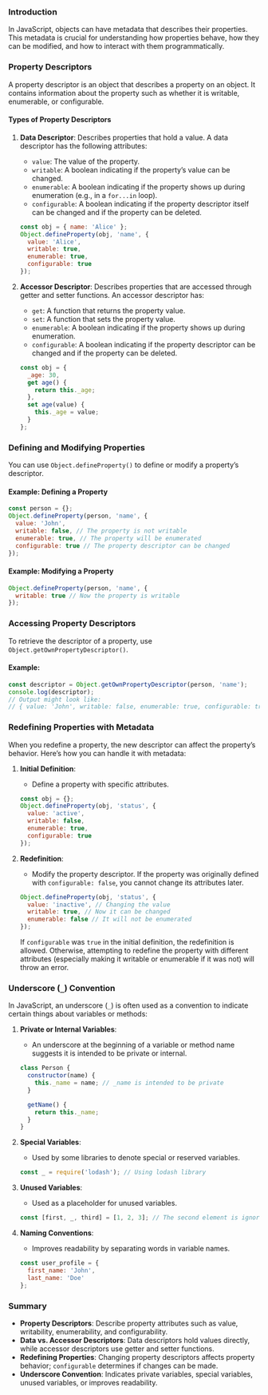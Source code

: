 

### Introduction

In JavaScript, objects can have metadata that describes their properties. This metadata is crucial for understanding how properties behave, how they can be modified, and how to interact with them programmatically.

### Property Descriptors

A property descriptor is an object that describes a property on an object. It contains information about the property such as whether it is writable, enumerable, or configurable.

#### Types of Property Descriptors

1. **Data Descriptor**: Describes properties that hold a value. A data descriptor has the following attributes:
   - `value`: The value of the property.
   - `writable`: A boolean indicating if the property’s value can be changed.
   - `enumerable`: A boolean indicating if the property shows up during enumeration (e.g., in a `for...in` loop).
   - `configurable`: A boolean indicating if the property descriptor itself can be changed and if the property can be deleted.

   ```javascript
   const obj = { name: 'Alice' };
   Object.defineProperty(obj, 'name', {
     value: 'Alice',
     writable: true,
     enumerable: true,
     configurable: true
   });
   ```

2. **Accessor Descriptor**: Describes properties that are accessed through getter and setter functions. An accessor descriptor has:
   - `get`: A function that returns the property value.
   - `set`: A function that sets the property value.
   - `enumerable`: A boolean indicating if the property shows up during enumeration.
   - `configurable`: A boolean indicating if the property descriptor can be changed and if the property can be deleted.

   ```javascript
   const obj = {
     _age: 30,
     get age() {
       return this._age;
     },
     set age(value) {
       this._age = value;
     }
   };
   ```

### Defining and Modifying Properties

You can use `Object.defineProperty()` to define or modify a property’s descriptor.

#### Example: Defining a Property

```javascript
const person = {};
Object.defineProperty(person, 'name', {
  value: 'John',
  writable: false, // The property is not writable
  enumerable: true, // The property will be enumerated
  configurable: true // The property descriptor can be changed
});
```

#### Example: Modifying a Property

```javascript
Object.defineProperty(person, 'name', {
  writable: true // Now the property is writable
});
```

### Accessing Property Descriptors

To retrieve the descriptor of a property, use `Object.getOwnPropertyDescriptor()`.

#### Example:

```javascript
const descriptor = Object.getOwnPropertyDescriptor(person, 'name');
console.log(descriptor);
// Output might look like:
// { value: 'John', writable: false, enumerable: true, configurable: true }
```

### Redefining Properties with Metadata

When you redefine a property, the new descriptor can affect the property’s behavior. Here’s how you can handle it with metadata:

1. **Initial Definition**:
   - Define a property with specific attributes.

   ```javascript
   const obj = {};
   Object.defineProperty(obj, 'status', {
     value: 'active',
     writable: false,
     enumerable: true,
     configurable: true
   });
   ```

2. **Redefinition**:
   - Modify the property descriptor. If the property was originally defined with `configurable: false`, you cannot change its attributes later.

   ```javascript
   Object.defineProperty(obj, 'status', {
     value: 'inactive', // Changing the value
     writable: true, // Now it can be changed
     enumerable: false // It will not be enumerated
   });
   ```

   If `configurable` was `true` in the initial definition, the redefinition is allowed. Otherwise, attempting to redefine the property with different attributes (especially making it writable or enumerable if it was not) will throw an error.

### Underscore (`_`) Convention

In JavaScript, an underscore (`_`) is often used as a convention to indicate certain things about variables or methods:

1. **Private or Internal Variables**:
   - An underscore at the beginning of a variable or method name suggests it is intended to be private or internal.

   ```javascript
   class Person {
     constructor(name) {
       this._name = name; // _name is intended to be private
     }

     getName() {
       return this._name;
     }
   }
   ```

2. **Special Variables**:
   - Used by some libraries to denote special or reserved variables.

   ```javascript
   const _ = require('lodash'); // Using lodash library
   ```

3. **Unused Variables**:
   - Used as a placeholder for unused variables.

   ```javascript
   const [first, _, third] = [1, 2, 3]; // The second element is ignored
   ```

4. **Naming Conventions**:
   - Improves readability by separating words in variable names.

   ```javascript
   const user_profile = {
     first_name: 'John',
     last_name: 'Doe'
   };
   ```

### Summary

- **Property Descriptors**: Describe property attributes such as value, writability, enumerability, and configurability.
- **Data vs. Accessor Descriptors**: Data descriptors hold values directly, while accessor descriptors use getter and setter functions.
- **Redefining Properties**: Changing property descriptors affects property behavior; `configurable` determines if changes can be made.
- **Underscore Convention**: Indicates private variables, special variables, unused variables, or improves readability.

